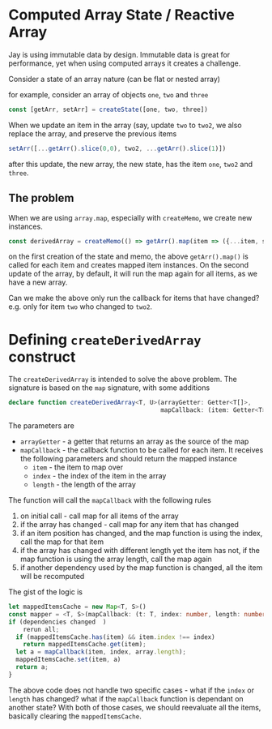 # Computed Array State / Reactive Array

Jay is using immutable data by design. Immutable data is great for performance, yet when using computed arrays 
it creates a challenge.

Consider a state of an array nature (can be flat or nested array)

for example, consider an array of objects `one`, `two` and `three`
```typescript
const [getArr, setArr] = createState([one, two, three])
```

When we update an item in the array (say, update `two` to `two2`, we also replace the array, and preserve the previous items
```typescript
setArr([...getArr().slice(0,0), two2, ...getArr().slice(1)])
```
after this update, the new array, the new state, has the item `one`, `two2` and `three`.

## The problem

When we are using `array.map`, especially with `createMemo`, we create new instances. 

```typescript
const derivedArray = createMemo(() => getArr().map(item => ({...item, someProp: newValue})))
```

on the first creation of the state and memo, the above `getArr().map()` is called for each item and creates mapped item instances.
On the second update of the array, by default, it will run the map again for all items, as we have a new array.

Can we make the above only run the callback for items that have changed? 
e.g. only for item `two` who changed to `two2`.

# Defining `createDerivedArray` construct

The `createDerivedArray` is intended to solve the above problem. The signature is based on the `map` signature, with some additions
```typescript
declare function createDerivedArray<T, U>(arrayGetter: Getter<T[]>, 
                                          mapCallback: (item: Getter<T>, index: Getter<number>, length: Getter<number>) => U): U[] 
```

The parameters are
* `arrayGetter` - a getter that returns an array as the source of the map
* `mapCallback` - the callback function to be called for each item. It receives the following parameters and should return the mapped instance
  * `item` - the item to map over
  * `index` - the index of the item in the array
  * `length` - the length of the array

The function will call the `mapCallback` with the following rules
1. on initial call - call map for all items of the array
2. if the array has changed - call map for any item that has changed
3. if an item position has changed, and the map function is using the index, call the map for that item
4. if the array has changed with different length yet the item has not, if the map function is using the array length, call the map again
5. if another dependency used by the map function is changed, all the item will be recomputed

The gist of the logic is 
```typescript
let mappedItemsCache = new Map<T, S>()
const mapper = <T, S>(mapCallback: (t: T, index: number, length: number) => S) => (item: T, index: number, array: Array[T]): S => {
if (dependencies changed  )
    rerun all;
  if (mappedItemsCache.has(item) && item.index !== index)
    return mappedItemsCache.get(item);
  let a = mapCallback(item, index, array.length);
  mappedItemsCache.set(item, a)
  return a;
}
```

The above code does not handle two specific cases - what if the `index` or `length` has changed? 
what if the `mapCallback` function is dependant on another state?
With both of those cases, we should reevaluate all the items, basically clearing the `mappedItemsCache`.







